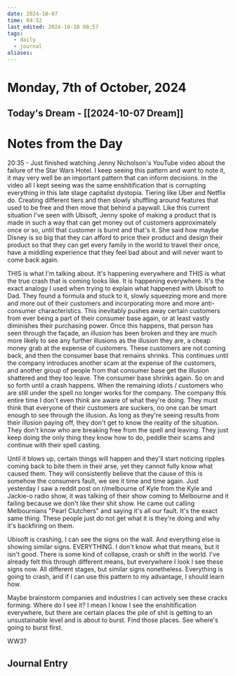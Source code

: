 ```yaml
---
date: 2024-10-07
time: 04:52
last_edited: 2024-10-10 08:57
tags:
  - daily
  - journal
aliases: 
---
```

# Monday, 7th of October, 2024

## Today's Dream - [[2024-10-07 Dream]]

# Notes from the Day
20:35 - Just finished watching Jenny Nicholson's YouTube video about the failure of the Star Wars Hotel. I keep seeing this pattern and want to note it, it may very well be an important pattern that can inform decisions.
In the video all I kept seeing was the same enshitification that is corrupting everything in this late stage capitalist dystopia. Tiering like Uber and Netflix do. Creating different tiers and then slowly shuffling around features that used to be free and then move that behind a paywall.
Like this current situation I've seen with Ubisoft, Jenny spoke of making a product that is made in such a way that can get money out of customers approximately once or so, until that customer is burnt and that's it. She said how maybe Disney is so big that they can afford to price their product and design their product so that they can get every family in the world to travel their once, have a middling experience that they feel bad about and will never want to come back again.

THIS is what I'm talking about. It's happening everywhere and THIS is what the true crash that is coming looks like. It is happening everywhere. It's the exact analogy I used when trying to explain what happened with Ubisoft to Dad.
They found a formula and stuck to it, slowly squeezing more and more and more out of their customers and incorporating more and more anti-consumer characteristics. This inevitably pushes away certain customers from ever being a part of their consumer base again, or at least vastly diminishes their purchasing power.
Once this happens, that person has seen through the façade, an illusion has been broken and they are much more likely to see any further illusions as the illusion they are, a cheap money grab at the expense of customers. These customers are not coming back, and then the consumer base that remains shrinks. This continues until the company introduces another scam at the expense of the customers, and another group of people from that consumer base get the illusion shattered and they too leave. The consumer base shrinks again. So on and so forth until a crash happens. When the remaining idiots / customers who are still under the spell no longer works for the company.
The company this entire time I don't even think are aware of what they're doing. They must think that everyone of their customers are suckers, no one can be smart enough to see through the illusion. As long as they're seeing results from their illusion paying off, they don't get to know the reality of the situation. They don't know who are breaking free from the spell and leaving. They just keep doing the only thing they know how to do, peddle their scams and continue with their spell casting.

Until it blows up, certain things will happen and they'll start noticing ripples coming back to bite them in their arse, yet they cannot fully know what caused them. They will consistently believe that the cause of this is somehow the consumers fault, we see it time and time again. Just yesterday I saw a reddit post on r/melbourne of Kyle from the Kyle and Jackie-o radio show, it was talking of their show coming to Melbourne and it failing because we don't like their shit show. He came out calling Melbournians "Pearl Clutchers" and saying it's all our fault. It's the exact same thing. These people just do not get what it is they're doing and why it's backfiring on them.

Ubisoft is crashing, I can see the signs on the wall. And everything else is showing similar signs. EVERYTHING. I don't know what that means, but it isn't good. There is some kind of collapse, crash or shift in the world. I've already felt this through different means, but everywhere I look I see these signs now. All different stages, but similar signs nonetheless. Everything is going to crash, and if I can use this pattern to my advantage, I should learn how.

Maybe brainstorm companies and industries I can actively see these cracks forming. Where do I see it? I mean I know I see the enshitification everywhere, but there are certain places the pile of shit is getting to an unsustainable level and is about to burst. Find those places. See where's going to burst first.

WW3?

## Journal Entry
